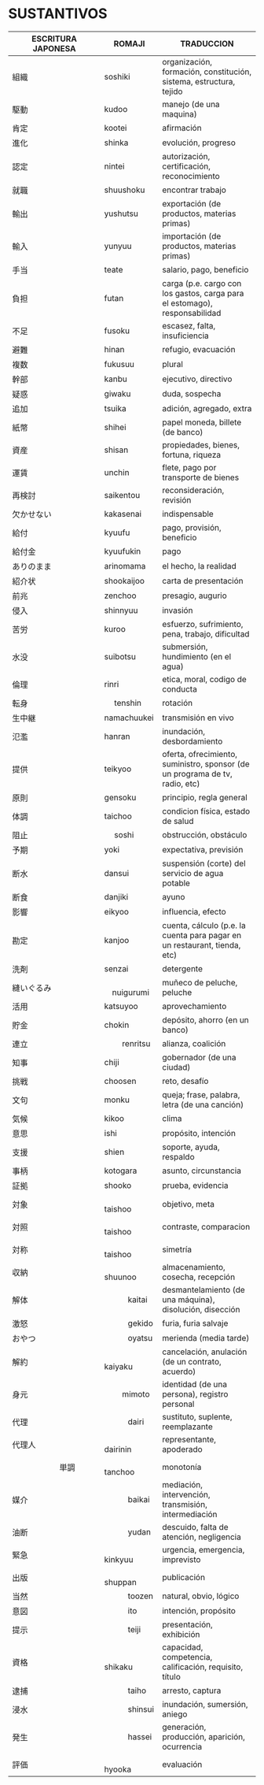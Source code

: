# SUSTANTIVOS

|   ESCRITURA JAPONESA          |     ROMAJI          |                                  TRADUCCION                                       |
|-------------------------------|---------------------|-----------------------------------------------------------------------------------| 
|           組織   　　          |     soshiki         |       organización, formación, constitución, sistema, estructura, tejido          |
|           駆動                 |     kudoo           |        manejo (de una maquina)                                                    |
|           肯定                 |     kootei          |      afirmación                                                                   |
|           進化                 |     shinka          |      evolución, progreso                                                          |
|           認定                 |     nintei          |      autorización, certificación, reconocimiento                                  |
|           就職                 |     shuushoku       |     encontrar trabajo                                                             |
|           輸出                 |     yushutsu        |      exportación (de productos, materias primas)                                  |
|           輸入                 |     yunyuu          |       importación (de productos, materias primas)                                 |
|           手当                 |     teate           |       salario, pago, beneficio                                                    |
|           負担                 |     futan           |      carga (p.e. cargo con los gastos, carga para el estomago), responsabilidad   |
|           不足                 |     fusoku          |      escasez, falta, insuficiencia                                                |
|           避難                 |     hinan           |      refugio, evacuación                                                          |
|           複数                 |     fukusuu         |      plural                                                                       |
|           幹部                 |     kanbu           |      ejecutivo, directivo                                                         |
|           疑惑                 |     giwaku          |      duda, sospecha                                                               |
|           追加                 |     tsuika          |      adición, agregado, extra                                                     |
|           紙幣                 |     shihei          |      papel moneda, billete (de banco)                                             |
|           資産                 |     shisan          |      propiedades, bienes, fortuna, riqueza                                        |
|           運賃                 |     unchin          |      flete, pago por transporte de bienes                                         | 
|           再検討               |     saikentou       |      reconsideración, revisión                                                    |
|         欠かせない             |     kakasenai        |      indispensable                                                                |
|           給付                 |     kyuufu          |      pago, provisión, beneficio                                                   |
|           給付金               |     kyuufukin       |      pago                                                                         |    
|         ありのまま             |     arinomama        |      el hecho, la realidad                                                        |
|           紹介状               |     shookaijoo       |      carta de presentación                                                        |
|           前兆                 |     zenchoo         |      presagio, augurio                                                            |
|           侵入                 |     shinnyuu        |      invasión                                                                     |
|           苦労                 |     kuroo           |      esfuerzo, sufrimiento, pena, trabajo, dificultad                             |
|           水没                 |     suibotsu        |      submersión, hundimiento (en el agua)                                         |
|           倫理                 |     rinri           |      etica, moral, codigo de conducta                                             |
|           転身                 |　   tenshin         |      rotación                                                                     |
|           生中継               |     namachuukei     |      transmisión en vivo                                                          |
|           氾濫                 |     hanran          |       inundación, desbordamiento                                                  |
|           提供                 |     teikyoo         |      oferta, ofrecimiento, suministro, sponsor (de un programa de tv, radio, etc) |
|           原則                 |     gensoku         |      principio, regla general                                                     |
|           体調                 |     taichoo         |      condicion física, estado de salud                                            |
|           阻止                 |　   soshi           |       obstrucción, obstáculo                                                      |
|           予期                 |     yoki            |      expectativa, previsión                                                       |
|           断水                 |     dansui          |      suspensión (corte) del servicio de agua potable                              |
|           断食                 |     danjiki         |      ayuno                                                                        |
|           影響                 |     eikyoo          |      influencia, efecto                                                           |
|           勘定                 |     kanjoo          |      cuenta, cálculo (p.e. la cuenta para pagar en un restaurant, tienda, etc)    | 
|           洗剤                 |     senzai          |      detergente                                                                   |
|           縫いぐるみ           |　  　nuigurumi       |      muñeco de peluche, peluche                                                   |
|           活用                 |     katsuyoo        |      aprovechamiento                                                              |
|           貯金                 |     chokin          |      depósito, ahorro (en un banco)                                               |
|           連立                 |　　 renritsu        |      alianza, coalición                                                           |
|           知事                 |     chiji           |      gobernador (de una ciudad)                                                   |
|           挑戦                 |     choosen         |      reto, desafío                                                                |
|           文句                 |     monku           |      queja; frase, palabra, letra (de una canción)                                |
|           気候                 |     kikoo           |      clima                                                                        |
|           意思                 |     ishi            |      propósito, intención                                                         |
|           支援                 |     shien           |      soporte, ayuda, respaldo                                                     |
|           事柄                 |     kotogara        |      asunto, circunstancia                                                        |
|           証拠                 |     shooko          |      prueba, evidencia                                                            |
|           対象 　　　　　　　　 |　　　taishoo         |      objetivo, meta                                                               |
|           対照　　　　　　　　　|　　　taishoo         |      contraste, comparacion                                                       |
|           対称　　　　　　　　　|　　　taishoo         |      simetría                                                                     |
|           収納　　　　         |　　　shuunoo         |      almacenamiento, cosecha, recepción                                           |
|           解体　　　　　　　　　|　　　kaitai          |      desmantelamiento (de una máquina), disolución, disección                     |
|           激怒　　　　　　　　　|　　　gekido          |      furia, furia salvaje                                                         |
|           おやつ　　　　　　　　|　　　oyatsu          |      merienda (media tarde)                                                       |
|           解約　　　　　　　　　|　　　kaiyaku         |      cancelación, anulación (de un contrato, acuerdo)                             |
|           身元　　　　　　　　　|　　  mimoto          |      identidad (de una persona), registro personal                                |
|           代理　　　　　　　　　|　　　dairi           |      sustituto, suplente, reemplazante                                            |
|           代理人　　　　　　　　|　　　dairinin        |      representante, apoderado                                                     |
|　　　　　　単調　　　　　　　　　|　　　tanchoo         |      monotonía                                                                    |
|           媒介　　　　　　　　　|　　　baikai          |      mediación, intervención, transmisión, intermediación                         |
|           油断　　　　　　　　　|　　　yudan           |      descuido, falta de atención, negligencia                                     |
|           緊急　　　　　　　　　|　　　kinkyuu         |      urgencia, emergencia, imprevisto                                             |
|           出版　　　　　　　　　|　　　shuppan         |      publicación                                                                  |
|           当然　　　　　　　　　|　　　toozen          |      natural, obvio, lógico                                                       |
|           意図　　　　　　　　　|　　　ito             |      intención, propósito                                                         |
|           提示　　　　　　　　　|　　　teiji           |      presentación, exhibición                                                     |
|           資格　　　　　　　　　|　　　shikaku         |      capacidad, competencia, calificación, requisito, título                      |
|           逮捕　　　　　　　　　|　　　taiho           |      arresto, captura                                                             |
|           浸水　　　　　　　　　|　　　shinsui         |      inundación, sumersión, aniego                                                |
|           発生　　　　　　　　　|　　　hassei          |      generación, producción, aparición, ocurrencia                                |
|           評価　　　　　　　　　|　　　hyooka          |      evaluación                                                                   |　　　  